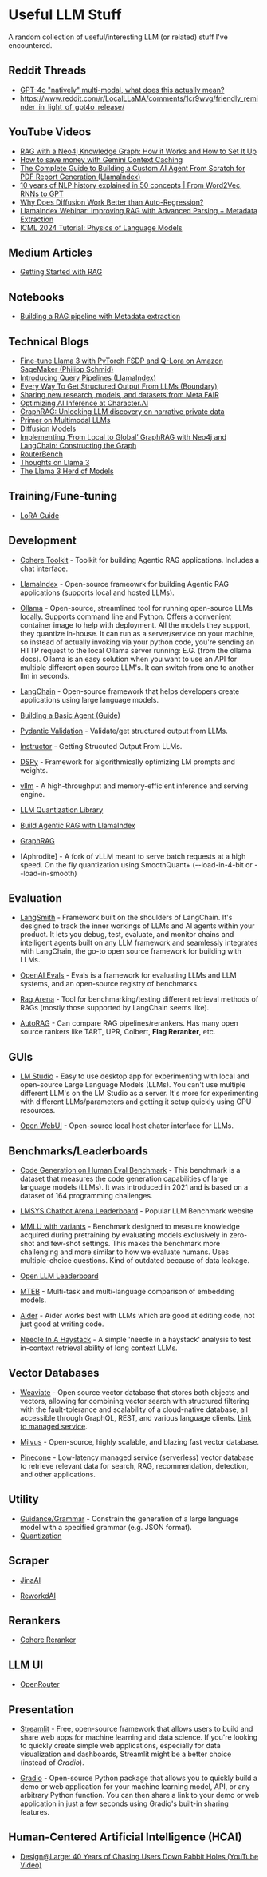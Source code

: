 # Useful LLM Stuff

A random collection of useful/interesting LLM (or related) stuff I've encountered.

## Reddit Threads
- [GPT-4o "natively" multi-modal, what does this actually mean?](https://www.reddit.com/r/MachineLearning/comments/1crzdhd/d_gpt4o_natively_multimodal_what_does_this/)
- https://www.reddit.com/r/LocalLLaMA/comments/1cr9wvg/friendly_reminder_in_light_of_gpt4o_release/

## YouTube Videos

- [RAG with a Neo4j Knowledge Graph: How it Works and How to Set It Up](https://www.youtube.com/watch?v=ftlZ0oeXYRE)
- [How to save money with Gemini Context Caching](https://www.youtube.com/watch?v=WCw1xBREoWw)
- [The Complete Guide to Building a Custom AI Agent From Scratch for PDF Report Generation (LlamaIndex)](https://www.youtube.com/watch?v=i8ldunneSW8)
- [10 years of NLP history explained in 50 concepts | From Word2Vec, RNNs to GPT](https://www.youtube.com/watch?v=uocYQH0cWTs&t=38s)
- [Why Does Diffusion Work Better than Auto-Regression?](https://www.youtube.com/watch?v=zc5NTeJbk-k)
- [LlamaIndex Webinar: Improving RAG with Advanced Parsing + Metadata Extraction](https://www.youtube.com/watch?v=V_-WNJgTvgg)
- [ICML 2024 Tutorial: Physics of Language Models](https://www.youtube.com/watch?v=yBL7J0kgldU)


## Medium Articles
- [Getting Started with RAG](https://medium.com/neuml/getting-started-with-rag-9a0cca75f748)

## Notebooks
- [Building a RAG pipeline with Metadata extraction](https://github.com/run-llama/llama_extract/blob/main/examples/rag/rag_metadata.ipynb)

## Technical Blogs

- [Fine-tune Llama 3 with PyTorch FSDP and Q-Lora on Amazon SageMaker (Philipp Schmid)](https://www.philschmid.de/sagemaker-train-deploy-llama3)
- [Introducing Query Pipelines (LlamaIndex)](https://www.llamaindex.ai/blog/introducing-query-pipelines-025dc2bb0537)
- [Every Way To Get Structured Output From LLMs (Boundary)](https://www.boundaryml.com/blog/structured-output-from-llms)
- [Sharing new research, models, and datasets from Meta FAIR](https://ai.meta.com/blog/meta-fair-research-new-releases/)
- [Optimizing AI Inference at Character.AI](https://research.character.ai/optimizing-inference/?ref=blog.character.ai)
- [GraphRAG: Unlocking LLM discovery on narrative private data](https://www.microsoft.com/en-us/research/blog/graphrag-unlocking-llm-discovery-on-narrative-private-data/)
- [Primer on Multimodal LLMs](https://aman.ai/primers/ai/VLM/)
- [Diffusion Models](https://lilianweng.github.io/posts/2024-04-12-diffusion-video/)
- [Implementing ‘From Local to Global’ GraphRAG with Neo4j and LangChain: Constructing the Graph](https://neo4j.com/developer-blog/global-graphrag-neo4j-langchain/)
- [RouterBench](https://blog.withmartian.com/post/router-bench)
- [Thoughts on Llama 3](https://www.factorialfunds.com/blog/thoughts-on-llama-3)
- [The Llama 3 Herd of Models](https://ai.meta.com/research/publications/the-llama-3-herd-of-models/)


## Training/Fune-tuning

* [LoRA Guide](https://huggingface.co/docs/diffusers/main/en/training/lora)


## Development

* [Cohere Toolkit](https://docs.cohere.com/docs/cohere-toolkit) - Toolkit for building Agentic RAG applications. Includes a chat interface.

* [LlamaIndex](https://www.llamaindex.ai/) - Open-source frameowrk for building Agentic RAG applications (supports local and hosted LLMs).

* [Ollama](https://ollama.com/) - Open-source, streamlined tool for running open-source LLMs locally. Supports command line and Python. Offers a convenient container image to help with deployment. All the models they support, they quantize in-house. It can run as a server/service on your machine, so instead of actually invoking via your python code, you're sending an HTTP request to the local Ollama server running: E.G. (from the ollama docs).  Ollama is an easy solution when you want to use an API for multiple different open source LLM's. It can switch from one to another llm in seconds.

* [LangChain](https://www.langchain.com/) - Open-source framework that helps developers create applications using large language models.

* [Building a Basic Agent (Guide)](https://docs.llamaindex.ai/en/stable/understanding/agent/basic_agent/)

* [Pydantic Validation](https://pydantic.dev/articles/llm-validation) - Validate/get structured output from LLMs.

* [Instructor](https://github.com/jxnl/instructor) - Getting Strucuted Output From LLMs.

* [DSPy](https://github.com/stanfordnlp/dspy) - Framework for algorithmically optimizing LM prompts and weights.

* [vllm](https://github.com/vllm-project/vllm) - A high-throughput and memory-efficient inference and serving engine.

* [LLM Quantization Library](https://github.com/Vahe1994/AQLM)

* [Build Agentic RAG with LlamaIndex](https://github.com/meta-llama/llama-recipes/tree/main/recipes/3p_integrations/llamaindex/dlai_agentic_rag)

* [GraphRAG](https://www.microsoft.com/en-us/research/project/graphrag/)

* [Aphrodite] - A fork of vLLM meant to serve batch requests at a high speed. On the fly quantization using SmoothQuant+ (--load-in-4-bit or --load-in-smooth)


## Evaluation

* [LangSmith](https://www.langchain.com/langsmith) - Framework built on the shoulders of LangChain. It's designed to track the inner workings of LLMs and AI agents within your product. It lets you debug, test, evaluate, and monitor chains and intelligent agents built on any LLM framework and seamlessly integrates with LangChain, the go-to open source framework for building with LLMs.

* [OpenAI Evals](https://github.com/openai/evals) - Evals is a framework for evaluating LLMs and LLM systems, and an open-source registry of benchmarks.

* [Rag Arena](https://github.com/mendableai/rag-arena) - Tool for benchmarking/testing different retrieval methods of RAGs (mostly those supported by LangChain seems like).

* [AutoRAG](https://github.com/Marker-Inc-Korea/AutoRAG) - Can compare RAG pipelines/rerankers. Has many open source rankers like TART, UPR, Colbert, **Flag Reranker**, etc.

## GUIs

* [LM Studio](https://lmstudio.ai/) - Easy to use desktop app for experimenting with local and open-source Large Language Models (LLMs). You can't use multiple different LLM's on the LM Studio as a server. It's more for experimenting with different LLMs/parameters and getting it setup quickly using GPU resources.

* [Open WebUI](https://github.com/open-webui/open-webui) - Open-source local host chater interface for LLMs.

## Benchmarks/Leaderboards

* [Code Generation on Human Eval Benchmark](https://paperswithcode.com/sota/code-generation-on-humaneval) - This benchmark is a dataset that measures the code generation capabilities of large language models (LLMs). It was introduced in 2021 and is based on a dataset of 164 programming challenges.

* [LMSYS Chatbot Arena Leaderboard](https://chat.lmsys.org/?leaderboard) - Popular LLM Benchmark website

* [MMLU with variants](https://paperswithcode.com/dataset/mmlu) - Benchmark designed to measure knowledge acquired during pretraining by evaluating models exclusively in zero-shot and few-shot settings. This makes the benchmark more challenging and more similar to how we evaluate humans. Uses multiple-choice questions. Kind of outdated because of data leakage.

* [Open LLM Leaderboard](https://huggingface.co/spaces/open-llm-leaderboard/open_llm_leaderboard)

* [MTEB](https://huggingface.co/spaces/mteb/leaderboard) -  Multi-task and multi-language comparison of embedding models. 

* [Aider](https://aider.chat/docs/leaderboards/) - Aider works best with LLMs which are good at editing code, not just good at writing code.

* [Needle In A Haystack](https://github.com/gkamradt/LLMTest_NeedleInAHaystack?ref=research.character.ai) - A simple 'needle in a haystack' analysis to test in-context retrieval ability of long context LLMs.

## Vector Databases

* [Weaviate](https://github.com/weaviate/weaviate) -  Open source vector database that stores both objects and vectors, allowing for combining vector search with structured filtering with the fault-tolerance and scalability of a cloud-native database, all accessible through GraphQL, REST, and various language clients. [Link to managed service](https://weaviate.io/).

* [Milvus](https://milvus.io/) - Open-source, highly scalable, and blazing fast vector database.

* [Pinecone](https://www.pinecone.io/) - Low-latency managed service (serverless) vector database to retrieve relevant data for search, RAG, recommendation, detection, and other applications. 

## Utility

* [Guidance/Grammar](https://huggingface.co/docs/text-generation-inference/en/conceptual/guidance) -  Constrain the generation of a large language model with a specified grammar (e.g. JSON format).
* [Quantization](https://huggingface.co/docs/text-generation-inference/en/conceptual/quantization)

## Scraper

* [JinaAI](https://jina.ai/reader/)

* [ReworkdAI](https://www.reworkd.ai/)

## Rerankers

* [Cohere Reranker](https://cohere.com/rerank)

## LLM UI

* [OpenRouter](https://openrouter.ai/)

## Presentation

* [Streamlit](https://streamlit.io/) -  Free, open-source framework that allows users to build and share web apps for machine learning and data science. If you're looking to quickly create simple web applications, especially for data visualization and dashboards, Streamlit might be a better choice (instead of *Gradio*).

* [Gradio](https://www.gradio.app/) - Open-source Python package that allows you to quickly build a demo or web application for your machine learning model, API, or any arbitrary Python function. You can then share a link to your demo or web application in just a few seconds using Gradio's built-in sharing features.

## Human-Centered Artificial Intelligence (HCAI)

* [Design@Large: 40 Years of Chasing Users Down Rabbit Holes (YouTube Video)](https://www.youtube.com/watch?v=Rjx0e3kODMg)
